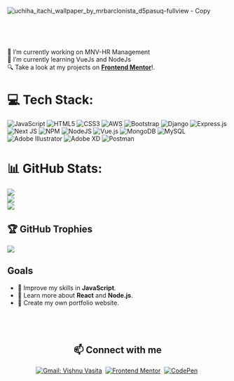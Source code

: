<!-- Banner-->
![uchiha_itachi_wallpaper_by_mrbarclonista_d5pasuq-fullview - Copy](https://user-images.githubusercontent.com/118429816/210945210-785bdbb2-b60a-41e4-8ee8-abbf7ce7bbaf.jpg)


##

<br>
<!---
- Web illustrations by Storyset ( https://storyset.com/web )
--->


<br>🔭 I’m currently working on MNV-HR Management<br>🌱 I’m currently learning VueJs and NodeJs<br>🔍 Take a look at my projects on [**Frontend Mentor**](https://www.frontendmentor.io/profile/vishnumedianv)!.


# 💻 Tech Stack:
![JavaScript](https://img.shields.io/badge/javascript-%23323330.svg?style=flat&logo=javascript&logoColor=%23F7DF1E) ![HTML5](https://img.shields.io/badge/html5-%23E34F26.svg?style=flat&logo=html5&logoColor=white) ![CSS3](https://img.shields.io/badge/css3-%231572B6.svg?style=flat&logo=css3&logoColor=white) ![AWS](https://img.shields.io/badge/AWS-%23FF9900.svg?style=flat&logo=amazon-aws&logoColor=white) ![Bootstrap](https://img.shields.io/badge/bootstrap-%23563D7C.svg?style=flat&logo=bootstrap&logoColor=white) ![Django](https://img.shields.io/badge/django-%23092E20.svg?style=flat&logo=django&logoColor=white) ![Express.js](https://img.shields.io/badge/express.js-%23404d59.svg?style=flat&logo=express&logoColor=%2361DAFB) ![Next JS](https://img.shields.io/badge/Next-black?style=flat&logo=next.js&logoColor=white) ![NPM](https://img.shields.io/badge/NPM-%23000000.svg?style=flat&logo=npm&logoColor=white) ![NodeJS](https://img.shields.io/badge/node.js-6DA55F?style=flat&logo=node.js&logoColor=white) ![Vue.js](https://img.shields.io/badge/vuejs-%2335495e.svg?style=flat&logo=vuedotjs&logoColor=%234FC08D) ![MongoDB](https://img.shields.io/badge/MongoDB-%234ea94b.svg?style=flat&logo=mongodb&logoColor=white) ![MySQL](https://img.shields.io/badge/mysql-%2300f.svg?style=flat&logo=mysql&logoColor=white) ![Adobe Illustrator](https://img.shields.io/badge/adobeillustrator-%23FF9A00.svg?style=flat&logo=adobeillustrator&logoColor=white) ![Adobe XD](https://img.shields.io/badge/Adobe%20XD-470137?style=flat&logo=Adobe%20XD&logoColor=#FF61F6) ![Postman](https://img.shields.io/badge/Postman-FF6C37?style=flat&logo=postman&logoColor=white)
# 📊 GitHub Stats:
![](https://github-readme-stats.vercel.app/api?username=vishnumedianv&theme=vision-friendly-dark&hide_border=false&include_all_commits=true&count_private=false)<br/>
![](https://github-readme-streak-stats.herokuapp.com/?user=vishnumedianv&theme=vision-friendly-dark&hide_border=false)<br/>
![](https://github-readme-stats.vercel.app/api/top-langs/?username=vishnumedianv&theme=vision-friendly-dark&hide_border=false&include_all_commits=true&count_private=false&layout=compact)

## 🏆 GitHub Trophies
![](https://github-profile-trophy.vercel.app/?username=vishnumedianv&theme=discord&no-frame=false&no-bg=true&margin-w=4)


## Goals

- 📖 Improve my skills in **JavaScript**.
- 📖 Learn more about **React** and **Node.js**.
- 📖 Create my own portfolio website.

#

<br>
<h2 align="center">📫 Connect with me</h2>

<div align = "center">
  
[![Gmail: Vishnu Vasita](https://img.shields.io/badge/-gmail-red?style=for-the-badge&logo=Gmail&logoColor=white&link=mailto:vishnuvasita99@gmail.com)](mailto:melvinaguilarhdz@gmail.com)&nbsp;
[![Frontend Mentor](https://img.shields.io/badge/-Frontend%20Mentor-5F3DC4?style=for-the-badge&logo=FrontendMentor&logoColor=white&link=https://www.frontendmentor.io/profile/MelvinAguilar)](https://www.frontendmentor.io/profile/vishnumedianv)&nbsp;
[![CodePen](https://codepen.io/vishnumedianv)](https://codepen.io/vishnumedianv)&nbsp;
<!-- [![Linktree](https://img.shields.io/badge/-Linktree-39e09b?&style=for-the-badge&logo=linktree&logoColor=white&link=https://linktr.ee/melvinaguilar)](https://linktr.ee/melvinaguilar)&nbsp;
[![Linkedin: Melvin Aguilar](https://img.shields.io/badge/-linkedin-blue?style=for-the-badge&logo=Linkedin&logoColor=white&link=https://www.linkedin.com/in/melvin-aguilar-dev)](https://www.linkedin.com/in/melvin-aguilar-dev)
 -->
</div>
<!-- Proudly created with GPRM ( https://gprm.itsvg.in ) -->
